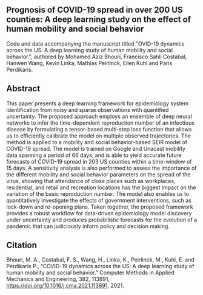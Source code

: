 ## Prognosis of COVID-19 spread in over 200 US counties: A deep learning study on the effect of human mobility and social behavior

Code and data accompanying the manuscript titled "OVID-19 dynamics across the US: A deep learning study of human mobility and social behavior.", authored by Mohamed Aziz Bhouri, Francisco Sahli Costabal, Hanwen Wang, Kevin Linka, Mathias Peirlinck, Ellen Kuhl and Paris Perdikaris.

## Abstract

This paper presents a deep learning framework for epidemiology system identification from noisy and sparse observations with quantified uncertainty. The proposed approach employs an ensemble of deep neural networks to infer the time-dependent reproduction number of an infectious disease by formulating a tensor-based multi-step loss function that allows us to efficiently calibrate the model on multiple observed trajectories. The method is applied to a mobility and social behavior-based SEIR model of COVID-19 spread. The model is trained on Google and Unacast mobility data spanning a period of 66 days, and is able to yield accurate future forecasts of COVID-19 spread in 203 US counties within a time-window of 15 days. A sensitivity analysis is also performed to assess the importance of the different mobility and social behavior parameters on the spread of the virus, showing that attendance of close places such as workplaces, residential, and retail and recreation locations has the biggest impact on the variation of the basic reproduction number. The model also enables us to quantitatively investigate the effects of government interventions, such as lock-down and re-opening plans. Taken together, the proposed framework provides a robust workflow for data-driven epidemiology model discovery under uncertainty and produces probabilistic forecasts for the evolution of a pandemic that can judiciously inform policy and decision making.

## Citation

Bhouri, M. A., Costabal, F. S., Wang, H., Linka, K., Peirlinck, M., Kuhl, E. and Perdikaris P., “COVID-19 dynamics across the US: A deep learning study of human mobility and social behavior.” Computer Methods in Applied Mechanics and Engineering, 382, 113891, https://doi.org/10.1016/j.cma.2021.113891, 2021. 
